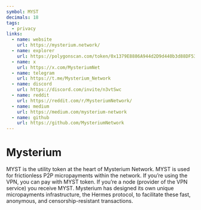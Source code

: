 ```yaml
---
symbol: MYST
decimals: 18
tags:
  - privacy
links:
  - name: website
    url: https://mysterium.network/
  - name: explorer
    url: https://polygonscan.com/token/0x1379E8886A944d2D9d440b3d88DF536Aea08d9F3
  - name: x
    url: https://x.com/MysteriumNet
  - name: telegram
    url: https://t.me/Mysterium_Network
  - name: discord
    url: https://discord.com/invite/n3vtSwc
  - name: reddit
    url: https://reddit.com/r/MysteriumNetwork/
  - name: medium
    url: https://medium.com/mysterium-network
  - name: github
    url: https://github.com/MysteriumNetwork
---
```


# Mysterium

MYST is the utility token at the heart of Mysterium Network. MYST is used for frictionless P2P micropayments within the network. If you’re using the VPN, you can pay with MYST token. If you’re a node (provider of the VPN service) you receive MYST. Mysterium has designed its own unique micropayments infrastructure, the Hermes protocol, to facilitate these fast, anonymous, and censorship-resistant transactions.
